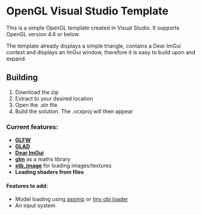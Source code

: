 # OpenGL Visual Studio Template

This is a simple OpenGL template created in Visual Studio. It supports OpenGL version 4.6 or below.

The template already displays a simple triangle, contains a Dear ImGui context and displays an ImGui window, therefore it is easy to build upon and expand. 

## Building
1. Download the zip
2. Extract to your desired location
3. Open the .sln file
4. Build the solution. The .vcxproj will then appear

### Current features:
- [**GLFW**](https://www.glfw.org/)
- [**GLAD**](https://glad.dav1d.de/)
- [**Dear ImGui**](https://github.com/ocornut/imgui)
- [**glm**](https://glm.g-truc.net/0.9.9/) as a maths library 
- [**stb_image**](https://github.com/nothings/stb) for loading images/textures
- **Loading shaders from files**

#### Features to add:
- Model loading using [assimp](https://github.com/assimp/assimp) or [tiny obj loader](https://github.com/tinyobjloader/tinyobjloader)
- An input system
